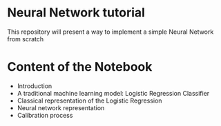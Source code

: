 # Neural Network tutorial
 This repository will present a way to implement a simple Neural Network from scratch

# Content of the Notebook
* Introduction
* A traditional machine learning model: Logistic Regression Classifier
 * Classical representation of the Logistic Regression
 * Neural network representation
 * Calibration process
